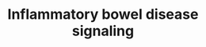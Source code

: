 ---
annotations:
- id: PW:0000814
  parent: signaling pathway
  type: Pathway Ontology
  value: Toll-like receptor signaling pathway
- id: CL:0000545
  parent: native cell
  type: Cell Type Ontology
  value: T-helper 1 cell
- id: PW:0000907
  parent: signaling pathway
  type: Pathway Ontology
  value: interleukin-2 signaling pathway
- id: PW:0000013
  parent: disease pathway
  type: Pathway Ontology
  value: disease pathway
- id: DOID:2914
  type: Disease Ontology
  value: immune system disease
- id: CL:0000542
  parent: native cell
  type: Cell Type Ontology
  value: lymphocyte
- id: CL:0000145
  parent: native cell
  type: Cell Type Ontology
  value: professional antigen presenting cell
- id: PW:0000541
  parent: signaling pathway
  type: Pathway Ontology
  value: signaling pathway involving second messengers
- id: PW:0000617
  parent: signaling pathway
  type: Pathway Ontology
  value: altered cytokine mediated signaling pathway
- id: CL:0000235
  parent: native cell
  type: Cell Type Ontology
  value: macrophage
- id: CL:0000899
  parent: native cell
  type: Cell Type Ontology
  value: T-helper 17 cell
- id: DOID:8778
  type: Disease Ontology
  value: Crohn's disease
- id: PW:0000913
  parent: signaling pathway
  type: Pathway Ontology
  value: interleukin-12 family mediated signaling pathway
- id: CL:0000895
  parent: native cell
  type: Cell Type Ontology
  value: naive thymus-derived CD4-positive, alpha-beta T cell
- id: DOID:0060180
  type: Disease Ontology
  value: colitis
- id: DOID:0050589
  type: Disease Ontology
  value: inflammatory bowel disease
- id: CL:0009038
  parent: native cell
  type: Cell Type Ontology
  value: colon macrophage
- id: DOID:8577
  type: Disease Ontology
  value: ulcerative colitis
- id: DOID:0050589
  type: Disease Ontology
  value: inflammatory bowel disease
- id: CL:0000546
  parent: native cell
  type: Cell Type Ontology
  value: T-helper 2 cell
- id: DOID:5353
  type: Disease Ontology
  value: colonic disease
authors:
- ZDLech
- JPippi
- Andra
- Susan
- ImkeGrutters
- Egonw
- Eweitz
- Mkutmon
citedin: ''
communities: []
description: 'Pathway representing the inflammatory bowel disease showing steps leading
  to Crohn''s disease and ulcerative colitis.  '
last-edited: 2024-03-27
ndex: null
organisms:
- Homo sapiens
redirect_from:
- /index.php/Pathway:WP5198
- /instance/WP5198
- /instance/WP5198_r129326
revision: r129326
schema-jsonld:
- '@context': https://schema.org/
  '@id': https://wikipathways.github.io/pathways/WP5198.html
  '@type': Dataset
  creator:
    '@type': Organization
    name: WikiPathways
  description: 'Pathway representing the inflammatory bowel disease showing steps
    leading to Crohn''s disease and ulcerative colitis.  '
  keywords:
  - AP1
  - FOXP3
  - GATA3
  - IFNG
  - IFNGR1
  - IL-1
  - IL-10
  - IL-12
  - IL-13
  - IL-18
  - IL-18R-beta
  - IL-2
  - IL-2RG
  - IL-4
  - IL-4RA
  - IL-5
  - IL-6
  - IL12RB1
  - IL12RB2
  - IL17
  - IL21
  - IL21R
  - IL22
  - IL23A
  - IL23R
  - IL6
  - MDP
  - MHC class 2
  - NF-kB
  - NFATC1
  - NOD2
  - Peptidoglycan
  - RORA
  - RORyt
  - SMAD2
  - STAT1
  - STAT3
  - STAT4
  - STAT6
  - T-bet
  - TGFB
  - TGFB1
  - TLR2
  - TLR4
  - TLR5
  - TNF
  - TNFA
  - c-MAF
  license: CC0
  name: Inflammatory bowel disease signaling
seo: CreativeWork
title: Inflammatory bowel disease signaling
wpid: WP5198
---